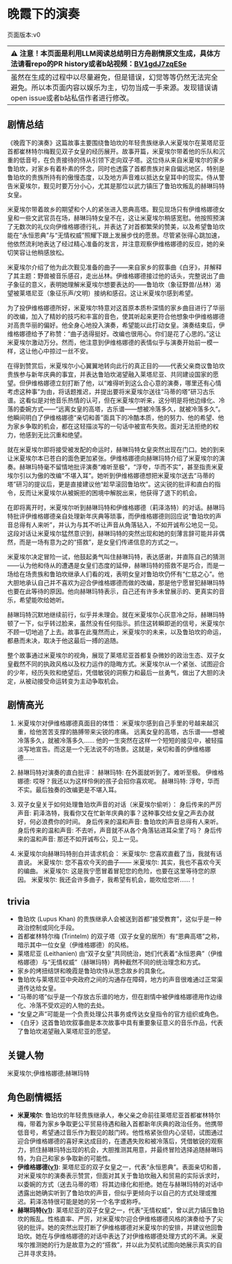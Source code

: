 # 晚霞下的演奏
页面版本:v0
 

| :warning: 注意！本页面是利用LLM阅读总结明日方舟剧情原文生成，具体方法请看repo的PR history或者b站视频：[BV1gdJ7zqESe](https://www.bilibili.com/video/BV1gdJ7zqESe/)         |
|:----------------------------|
| 虽然在生成的过程中以尽量避免，但是错误，幻觉等等仍然无法完全避免。所以本页面内容以娱乐为主，切勿当成一手来源。发现错误请open issue或者b站私信作者进行修改。|



## 剧情总结
《晚霞下的演奏》这篇故事主要围绕鲁珀坎的年轻贵族继承人米夏埃尔在莱塔尼亚首都崔林特尔梅觐见双子女皇的经历展开。故事开篇，米夏埃尔带着他的乐队和沉重的低音号，在负责接待的侍从引领下走向双子塔。这位侍从来自米夏埃尔的家乡鲁珀坎，对家乡有着朴素的怀念，同时也透露了首都贵族对来自偏远地区，特别是鲁珀坎的贵族所持有的傲慢态度，以及地方声音难以抵达女皇耳中的现实。侍从警告米夏埃尔，觐见时要万分小心，尤其是那位以武力镇压了鲁珀坎叛乱的赫琳玛特女皇。

米夏埃尔带着故乡的期望和个人的紧张进入恩典高塔。觐见现场只有伊维格娜德女皇和一些文武官员在场，赫琳玛特女皇不在，这让米夏埃尔稍感宽慰。他按照预演了无数次的礼仪向伊维格娜德行礼，并表达了对首都繁荣的赞美，以及希望鲁珀坎能在“永恒恩典”与“无情权威”照耀下跟上发展步伐的愿景。尽管紧张得心跳加速，他依然流利地表达了经过精心准备的发言，并注意观察伊维格娜德的反应，她的亲切笑容让他稍感放松。

米夏埃尔介绍了他为此次觐见准备的曲子——来自家乡的叙事曲《白牙》，并解释了其主题：野兽被音乐感召，走出丛林。伊维格娜德接过他的话头，完整说出了曲子象征的意义，表明她理解米夏埃尔想要表达的——鲁珀坎（象征野兽/丛林）渴望被莱塔尼亚（象征乐声/文明）接纳和感召。这让米夏埃尔感到希望。

为了投伊维格娜德所好，米夏埃尔特意对这首原本质朴深情的家乡曲目进行了华丽的改编，加入了精妙的技巧和丰富的音色，使其听起来更符合他想象中伊维格娜德对高贵华丽的偏好。他全身心地投入演奏，希望能以此打动女皇。演奏结束后，伊维格娜德给予了称赞：“曲子选得挺好。改编也很用心。你们是花了心思的。”这让米夏埃尔激动万分。然而，他注意到伊维格娜德的表情似乎与演奏开始前一模一样，这让他心中掠过一丝不安。

在得到赞赏后，米夏埃尔小心翼翼地转向此行的真正目的——代表父亲商议鲁珀坎贵族参与新年庆典的事宜，并表达鲁珀坎渴望融入莱塔尼亚、共同建设国家的愿望。但伊维格娜德立刻打断了他，以“难得听到这么合心意的演奏，哪里还有心情考虑这种事”为由，将话题推迟，并提出要将米夏埃尔送往“马蒂的塔”研习古乐谱。这看似是对他音乐热情的认可，但在米夏埃尔听来，这分明是将他边缘化、冷落的委婉方式——“远离女皇的高塔，古乐谱——想被冷落多久，就被冷落多久”。他瞬间明白了伊维格娜德“亲切和善”面具下的冷酷本质，他的努力、他的希望、他为家乡争取的机会，都在这轻描淡写的一句话中被宣布失败。面对无法拒绝的权力，他感到无比沉重和绝望。

就在米夏埃尔即将接受被发配的命运时，赫琳玛特女皇突然出现在门口。她的到来让米夏埃尔本已苍白的面色更加紧张。伊维格娜德向赫琳玛特介绍了米夏埃尔的演奏。赫琳玛特毫不留情地批评演奏“难听至极”，“浮夸，华而不实”，甚至指责米夏埃尔引以为傲的改编“不堪入耳”。她听到伊维格娜德想把米夏埃尔送去“马蒂的塔”研习的提议后，更是直接建议他“趁早滚回鲁珀坎”。这尖锐的批评和直白的指令，反而让米夏埃尔从被婉拒的困境中解脱出来，他获得了退下的机会。

在即将离开时，米夏埃尔听到赫琳玛特和伊维格娜德（莉泽洛特）的对话。赫琳玛特批评伊维格娜德亲自处理新年庆典等琐事，而伊维格娜德则回应说“鲁珀坎的声音总得有人来听”，并认为与其不听让声音从角落钻入，不如开诚布公地见一见。这段对话让米夏埃尔猛然意识到，赫琳玛特的突然出现和她的刻薄言辞可能并非偶然，而是一场有意为之的“搭救”，是女皇们传递信息的方式之一。

米夏埃尔决定冒险一试，他鼓起勇气叫住赫琳玛特，表达感谢，并直陈自己的猜测——认为他和侍从的遭遇是女皇们态度的延伸，赫琳玛特的搭救不是巧合，而是一场给在场贵族和鲁珀坎继承人们看的戏，表明女皇对鲁珀坎仍怀有“仁慈之心”。他大胆地承认自己并不喜欢为迎合伊维格娜德而做的改编，那是他宁愿冒犯赫琳玛特也要在此等待的原因。他向赫琳玛特表示，自己还有许多未曾展示的、更真实的音乐，希望能吹给她听。

赫琳玛特沉默地继续前行，似乎并未理会。就在米夏埃尔心灰意冷之际，赫琳玛特顿了一下，似乎转过脸来，虽然没有任何指示。抓住这转瞬即逝的信号，米夏埃尔不顾一切地追了上去。故事在此戛然而止，米夏埃尔的未来，以及鲁珀坎的命运，都悬而未决，取决于他这最后一搏的追随。

整个故事通过米夏埃尔的视角，展现了莱塔尼亚首都复杂微妙的政治生态、双子女皇截然不同的执政风格以及权力运作的隐晦方式。米夏埃尔从一个紧张、试图迎合的少年，经历失败和绝望后，凭借敏锐的洞察力和最后一丝勇气，做出了大胆的决定，从被动接受命运转变为主动争取机会。
## 剧情高光
1.  米夏埃尔对伊维格娜德真面目的体悟：
    米夏埃尔感到自己手里的号越来越沉重，给他苦苦支撑的胳膊带来尖锐的疼痛。
    远离女皇的高塔，古乐谱——想被冷落多久，就被冷落多久......
    他的一生突然在这样一个短短的接见中，被轻描淡写地宣告。而这是一个无法说不的场景。这就是，亲切和善的伊维格娜德......

2.  赫琳玛特对演奏的直白批评：
    赫琳玛特: 在外面就听到了。难听至极。
    伊维格娜德: 哎呀？我还以为这样伶俐的孩子会招你喜欢呢。
    赫琳玛特: 浮夸，华而不实。最后独奏的改编更是不堪入耳。

3.  双子女皇关于如何处理鲁珀坎声音的对话（米夏埃尔偷听）：
    身后传来的严厉声音: 莉泽洛特，我看你又在忙新年庆典的事？这种事交给女皇之声去办就好，何必浪费你的时间。
    身后传来的温和声音: 鲁珀坎的声音总得有人来听。
    身后传来的温和声音: 不去听，声音就不从各个角落钻进耳朵里了吗？
    身后传来的温和声音: 那还不如开诚布公，见上一见。

4.  米夏埃尔向赫琳玛特剖白并请求机会：
    米夏埃尔: 您喜欢直截了当，我就有话直说。
    米夏埃尔: 您不喜欢今天的曲子——
    米夏埃尔: 其实，我也不喜欢今天的编曲。
    米夏埃尔: 这是我宁愿冒着冒犯您的危险，也要在这里等待您的原因。
    米夏埃尔: 我还会许多曲子，我希望有机会，能吹给您听......！
## trivia
*   鲁珀坎 (Lupus Khan) 的贵族继承人会被送到首都“接受教育”，这似乎是一种政治控制或同化手段。
*   首都崔林特尔梅 (Trintelm) 的双子塔（双子女皇的居所）有“恩典高塔”之称，暗示其中一位女皇（伊维格娜德）的风格。
*   莱塔尼亚 (Leithanien) 由“双子女皇”共同统治，她们代表着“永恒恩典”（伊维格娜德）与“无情权威”（赫琳玛特）两种截然不同的统治理念和方式。
*   家乡的烤扭结饼和晚霞是鲁珀坎侍从思念故乡的具象化。
*   鲁珀坎与莱塔尼亚中央政府之间的沟通存在障碍，地方的声音很难通过正常渠道传达给女皇。
*   “马蒂的塔”似乎是一个存放古乐谱的地方，但在剧情中被伊维格娜德用作边缘化、冷落不受欢迎的人物的去处。
*   “女皇之声”可能是一个负责处理公共事务或传达女皇指令的官方组织或角色。
*   《白牙》这首鲁珀坎叙事曲是本次故事中具有重要象征意义的音乐作品，代表了鲁珀坎渴望融入莱塔尼亚的愿望。
## 关键人物
米夏埃尔;伊维格娜德;赫琳玛特
## 角色剧情概括
-   **米夏埃尔**: 鲁珀坎的年轻贵族继承人，奉父亲之命前往莱塔尼亚首都崔林特尔梅，带着为家乡争取更公平贸易待遇和融入首都新年庆典的政治任务。他携带低音号，希望通过音乐作为觐见的敲门砖。他性格紧张但内心坚韧，试图通过迎合伊维格娜德的喜好来达成目的，在遭遇失败和被冷落后，凭借敏锐的观察力，抓住赫琳玛特出现的机会，大胆推测其用意，并最终冒险选择追随赫琳玛特，为自己和家乡争取新的可能性。
-   **伊维格娜德([v1](../chars/extended_char_yi_wei_ge_na_de.md))**: 莱塔尼亚的双子女皇之一，代表“永恒恩典”。表面亲切和善，对米夏埃尔的演奏表示赞赏，但面对其关于鲁珀坎融入和贸易的实际诉求时，以委婉的方式（送去马蒂的塔）将其边缘化和拒绝。她在与赫琳玛特的对话中透露出她确实听到了鲁珀坎的声音，但似乎更倾向于以自己的方式处理或推迟。莉泽洛特很可能是她的另一个名字或称呼。
-   **赫琳玛特([v1](../chars/extended_char_he_lin_ma_te.md))**: 莱塔尼亚的双子女皇之一，代表“无情权威”，曾以武力镇压鲁珀坎的叛乱。性格直率、严厉，对米夏埃尔迎合伊维格娜德风格的演奏给予了尖锐的批评。她的突然出现打断了伊维格娜德对米夏埃尔的安排，并建议他回鲁珀坎。她在与伊维格娜德的对话中表达了对伊维格娜德处理方式的不满。米夏埃尔推测她的行为是故意为之的“搭救”，并以此为契机试图向她展示真实的自己并寻求支持。